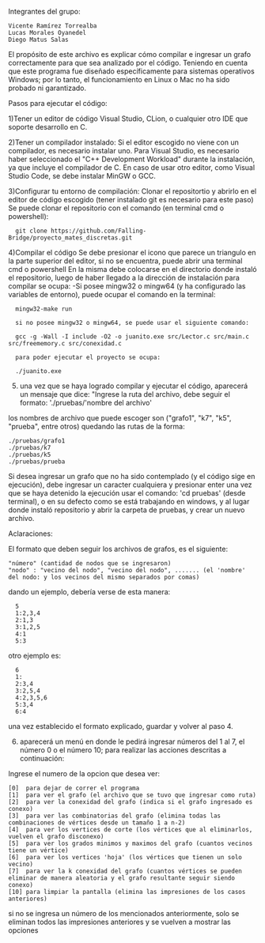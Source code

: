 Integrantes del grupo:

    Vicente Ramírez Torrealba
    Lucas Morales Oyanedel
    Diego Matus Salas

El propósito de este archivo es explicar cómo compilar e ingresar un grafo correctamente para que sea analizado por el código. 
Teniendo en cuenta que este programa fue diseñado específicamente para sistemas operativos Windows; por lo tanto, 
el funcionamiento en Linux o Mac no ha sido probado ni garantizado.

Pasos para ejecutar el código:

1)Tener un editor de código Visual Studio, CLion, o cualquier otro IDE que soporte desarrollo en C.

2)Tener un compilador instalado:
  Si el editor escogido no viene con un compilador, es necesario instalar uno. Para Visual Studio, es necesario haber seleccionado el "C++ Development Workload" 
  durante la instalación, ya que incluye el compilador de C. En caso de usar otro editor, como Visual Studio Code, se debe instalar MinGW o GCC.
  
3)Configurar tu entorno de compilación:
  Clonar el repositortio y abrirlo en el editor de código escogido (tener instalado git es necesario para este paso)
  Se puede clonar el repositorio con el comando (en terminal cmd o powershell): 
  
      git clone https://github.com/Falling-Bridge/proyecto_mates_discretas.git

4)Compilar el código
  Se debe presionar el icono que parece un triangulo en la parte superior del editor, si no se encuentra, puede abrir una terminal cmd o powershell
    En la misma debe colocarse en el directorio donde instaló el repositorio, luego de haber llegado a la dirección de instalación para compilar se ocupa:
      -Si posee mingw32 o mingw64 (y ha configurado las variables de entorno), puede ocupar el comando en la terminal:
          
      mingw32-make run
     
      si no posee mingw32 o mingw64, se puede usar el siguiente comando:
          
      gcc -g -Wall -I include -O2 -o juanito.exe src/Lector.c src/main.c src/freememory.c src/conexidad.c
         
      para poder ejecutar el proyecto se ocupa:
          
      ./juanito.exe

5) una vez que se haya logrado compilar y ejecutar el código, aparecerá un mensaje que dice:
  "Ingrese la ruta del archivo, debe seguir el formato: './pruebas/'nombre del archivo'

  los nombres de archivo que puede escoger son ("grafo1", "k7", "k5", "prueba", entre otros)
  quedando las rutas de la forma:
    
    ./pruebas/grafo1
    ./pruebas/k7
    ./pruebas/k5
    ./pruebas/prueba

  Si desea ingresar un grafo que no ha sido contemplado (y el código sige en ejecución), debe ingresar un caracter cualquiera y presionar enter
  una vez que se haya detenido la ejecución usar el comando: 'cd pruebas' (desde terminal), o en su defecto como se está trabajando en windows, y al  lugar donde instaló
  repositorio y abrir la carpeta de pruebas, y crear un nuevo archivo.

Aclaraciones:

El formato que deben seguir los archivos de grafos, es el siguiente:

    "número" (cantidad de nodos que se ingresaron)
    "nodo" : "vecino del nodo", "vecino del nodo", ....... (el 'nombre' del nodo: y los vecinos del mismo separados por comas)

dando un ejemplo, debería verse de esta manera: 
        
      5
      1:2,3,4
      2:1,3
      3:1,2,5
      4:1
      5:3

otro ejemplo es:
        
      6
      1:
      2:3,4
      3:2,5,4
      4:2,3,5,6
      5:3,4
      6:4

una vez establecido el formato explicado, guardar y volver al paso 4.

6) aparecerá un menú en donde le pedirá ingresar números del 1 al 7, el número 0 o el número 10; para realizar las acciones descritas a continuación:

  Ingrese el numero de la opcion que desea ver:
  
    [0]  para dejar de correr el programa
    [1]  para ver el grafo (el archivo que se tuvo que ingresar como ruta)
    [2]  para ver la conexidad del grafo (indica si el grafo ingresado es conexo)
    [3]  para ver las combinatorias del grafo (elimina todas las combinaciones de vértices desde un tamaño 1 a n-2)
    [4]  para ver los vertices de corte (los vértices que al eliminarlos, vuelven el grafo disconexo)
    [5]  para ver los grados minimos y maximos del grafo (cuantos vecinos tiene un vértice)
    [6]  para ver los vertices 'hoja' (los vértices que tienen un solo vecino)
    [7]  para ver la k conexidad del grafo (cuantos vértices se pueden eliminar de manera aleatoria y el grafo resultante seguir siendo conexo)
    [10] para limpiar la pantalla (elimina las impresiones de los casos anteriores)

si no se ingresa un número de los mencionados anteriormente, solo se eliminan todos las impresiones anteriores y se vuelven a mostrar las opciones
  
